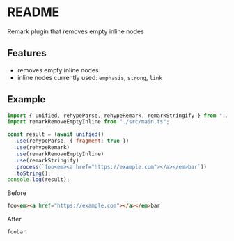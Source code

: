 # README

Remark plugin that removes empty inline nodes



## Features

- removes empty inline nodes
- inline nodes currently used: `emphasis`, `strong`, `link`



## Example

```js
import { unified, rehypeParse, rehypeRemark, remarkStringify } from "./deps.ts";
import remarkRemoveEmptyInline from "./src/main.ts";

const result = (await unified()
  .use(rehypeParse, { fragment: true })
  .use(rehypeRemark)
  .use(remarkRemoveEmptyInline)
  .use(remarkStringify)
  .process(`foo<em><a href="https://example.com"></a></em>bar`))
  .toString();
console.log(result);
```

Before

```html
foo<em><a href="https://example.com"></a></em>bar
```

After

```md
foobar
```
